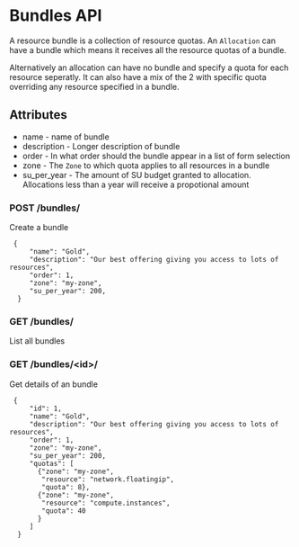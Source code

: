 # Bundles API

A resource bundle is a collection of resource quotas. An `Allocation` can
have a bundle which means it receives all the resource quotas of a bundle.

Alternatively an allocation can have no bundle and specify a quota for each
resource seperatly. It can also have a mix of the 2 with specific quota
overriding any resource specified in a bundle.

## Attributes
* name - name of bundle
* description - Longer description of bundle
* order - In what order should the bundle appear in a list of form selection
* zone - The `Zone` to which quota applies to all resources in a bundle
* su_per_year - The amount of SU budget granted to allocation. Allocations less
                than a year will receive a propotional amount


### POST /bundles/
Create a bundle
```
 {
     "name": "Gold",
     "description": "Our best offering giving you access to lots of resources",
     "order": 1,
     "zone": "my-zone",
     "su_per_year": 200,
  }
```

### GET /bundles/
List all bundles

### GET /bundles/\<id>\/
Get details of an bundle
```
 {
     "id": 1,
     "name": "Gold",
     "description": "Our best offering giving you access to lots of resources",
     "order": 1,
     "zone": "my-zone",
     "su_per_year": 200,
     "quotas": [
       {"zone": "my-zone",
        "resource": "network.floatingip",
        "quota": 8},
       {"zone": "my-zone",
        "resource": "compute.instances",
        "quota": 40
       }
     ]
  }
```
